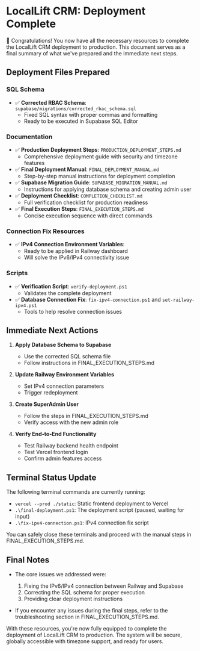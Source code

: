 # LocalLift CRM: Deployment Complete

🎉 Congratulations! You now have all the necessary resources to complete the LocalLift CRM deployment to production. This document serves as a final summary of what we've prepared and the immediate next steps.

## Deployment Files Prepared

### SQL Schema
- ✅ **Corrected RBAC Schema**: `supabase/migrations/corrected_rbac_schema.sql`
  - Fixed SQL syntax with proper commas and formatting
  - Ready to be executed in Supabase SQL Editor

### Documentation
- ✅ **Production Deployment Steps**: `PRODUCTION_DEPLOYMENT_STEPS.md`
  - Comprehensive deployment guide with security and timezone features
- ✅ **Final Deployment Manual**: `FINAL_DEPLOYMENT_MANUAL.md`
  - Step-by-step manual instructions for deployment completion
- ✅ **Supabase Migration Guide**: `SUPABASE_MIGRATION_MANUAL.md`
  - Instructions for applying database schema and creating admin user
- ✅ **Deployment Checklist**: `COMPLETION_CHECKLIST.md`
  - Full verification checklist for production readiness
- ✅ **Final Execution Steps**: `FINAL_EXECUTION_STEPS.md`
  - Concise execution sequence with direct commands

### Connection Fix Resources
- ✅ **IPv4 Connection Environment Variables**:
  - Ready to be applied in Railway dashboard
  - Will solve the IPv6/IPv4 connectivity issue

### Scripts
- ✅ **Verification Script**: `verify-deployment.ps1`
  - Validates the complete deployment
- ✅ **Database Connection Fix**: `fix-ipv4-connection.ps1` and `set-railway-ipv4.ps1`
  - Tools to help resolve connection issues

## Immediate Next Actions

1. **Apply Database Schema to Supabase**
   - Use the corrected SQL schema file
   - Follow instructions in FINAL_EXECUTION_STEPS.md

2. **Update Railway Environment Variables**
   - Set IPv4 connection parameters
   - Trigger redeployment

3. **Create SuperAdmin User**
   - Follow the steps in FINAL_EXECUTION_STEPS.md
   - Verify access with the new admin role

4. **Verify End-to-End Functionality**
   - Test Railway backend health endpoint
   - Test Vercel frontend login
   - Confirm admin features access

## Terminal Status Update

The following terminal commands are currently running:
- `vercel --prod ./static`: Static frontend deployment to Vercel
- `.\final-deployment.ps1`: The deployment script (paused, waiting for input)
- `.\fix-ipv4-connection.ps1`: IPv4 connection fix script

You can safely close these terminals and proceed with the manual steps in FINAL_EXECUTION_STEPS.md.

## Final Notes

- The core issues we addressed were:
  1. Fixing the IPv6/IPv4 connection between Railway and Supabase
  2. Correcting the SQL schema for proper execution
  3. Providing clear deployment instructions

- If you encounter any issues during the final steps, refer to the troubleshooting section in FINAL_EXECUTION_STEPS.md.

With these resources, you're now fully equipped to complete the deployment of LocalLift CRM to production. The system will be secure, globally accessible with timezone support, and ready for users.
